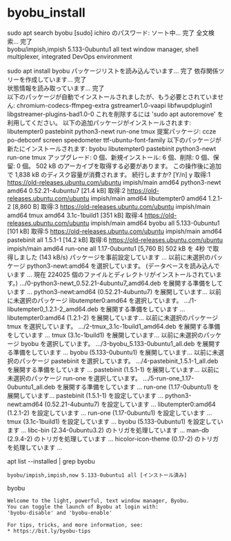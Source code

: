 # byobu_install


sudo apt search byobu
    [sudo] ichiro のパスワード: 
    ソート中... 完了
    全文検索... 完了  
    byobu/impish,impish 5.133-0ubuntu1 all
    text window manager, shell multiplexer, integrated DevOps environment

sudo apt install byobu
    パッケージリストを読み込んでいます... 完了
    依存関係ツリーを作成しています... 完了        
    状態情報を読み取っています... 完了        
    以下のパッケージが自動でインストールされましたが、もう必要とされていません:
    chromium-codecs-ffmpeg-extra gstreamer1.0-vaapi libfwupdplugin1 libgstreamer-plugins-bad1.0-0
    これを削除するには 'sudo apt autoremove' を利用してください。
    以下の追加パッケージがインストールされます:
    libutempter0 pastebinit python3-newt run-one tmux
    提案パッケージ:
    ccze po-debconf screen speedometer ttf-ubuntu-font-family
    以下のパッケージが新たにインストールされます:
    byobu libutempter0 pastebinit python3-newt run-one tmux
    アップグレード: 0 個、新規インストール: 6 個、削除: 0 個、保留: 0 個。
    502 kB のアーカイブを取得する必要があります。
    この操作後に追加で 1,838 kB のディスク容量が消費されます。
    続行しますか? [Y/n] y
    取得:1 https://old-releases.ubuntu.com/ubuntu impish/main amd64 python3-newt amd64 0.52.21-4ubuntu7 [21.4 kB]
    取得:2 https://old-releases.ubuntu.com/ubuntu impish/main amd64 libutempter0 amd64 1.2.1-2 [8,860 B]
    取得:3 https://old-releases.ubuntu.com/ubuntu impish/main amd64 tmux amd64 3.1c-1build1 [351 kB]
    取得:4 https://old-releases.ubuntu.com/ubuntu impish/main amd64 byobu all 5.133-0ubuntu1 [101 kB]
    取得:5 https://old-releases.ubuntu.com/ubuntu impish/main amd64 pastebinit all 1.5.1-1 [14.2 kB]
    取得:6 https://old-releases.ubuntu.com/ubuntu impish/main amd64 run-one all 1.17-0ubuntu1 [5,760 B]
    502 kB を 4秒 で取得しました (143 kB/s)
    パッケージを事前設定しています ...
    以前に未選択のパッケージ python3-newt:amd64 を選択しています。
    (データベースを読み込んでいます ... 現在 224025 個のファイルとディレクトリがインストールされています。)
    .../0-python3-newt_0.52.21-4ubuntu7_amd64.deb を展開する準備をしています ...
    python3-newt:amd64 (0.52.21-4ubuntu7) を展開しています...
    以前に未選択のパッケージ libutempter0:amd64 を選択しています。
    .../1-libutempter0_1.2.1-2_amd64.deb を展開する準備をしています ...
    libutempter0:amd64 (1.2.1-2) を展開しています...
    以前に未選択のパッケージ tmux を選択しています。
    .../2-tmux_3.1c-1build1_amd64.deb を展開する準備をしています ...
    tmux (3.1c-1build1) を展開しています...
    以前に未選択のパッケージ byobu を選択しています。
    .../3-byobu_5.133-0ubuntu1_all.deb を展開する準備をしています ...
    byobu (5.133-0ubuntu1) を展開しています...
    以前に未選択のパッケージ pastebinit を選択しています。
    .../4-pastebinit_1.5.1-1_all.deb を展開する準備をしています ...
    pastebinit (1.5.1-1) を展開しています...
    以前に未選択のパッケージ run-one を選択しています。
    .../5-run-one_1.17-0ubuntu1_all.deb を展開する準備をしています ...
    run-one (1.17-0ubuntu1) を展開しています...
    pastebinit (1.5.1-1) を設定しています ...
    python3-newt:amd64 (0.52.21-4ubuntu7) を設定しています ...
    libutempter0:amd64 (1.2.1-2) を設定しています ...
    run-one (1.17-0ubuntu1) を設定しています ...
    tmux (3.1c-1build1) を設定しています ...
    byobu (5.133-0ubuntu1) を設定しています ...
    libc-bin (2.34-0ubuntu3.2) のトリガを処理しています ...
    man-db (2.9.4-2) のトリガを処理しています ...
    hicolor-icon-theme (0.17-2) のトリガを処理しています ...

apt list --installed | grep byobu

    byobu/impish,impish,now 5.133-0ubuntu1 all [インストール済み]

byobu

    Welcome to the light, powerful, text window manager, Byobu.
    You can toggle the launch of Byobu at login with:
    'byobu-disable' and 'byobu-enable'

    For tips, tricks, and more information, see:
    * https://bit.ly/byobu-tips

